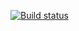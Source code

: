 [![Build status](https://ci.appveyor.com/api/projects/status/s8611p50y7uk8cpq?svg=true)](https://ci.appveyor.com/project/Kateshenyang/e2e)

